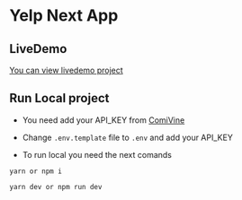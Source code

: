 # Yelp Next App

## LiveDemo

[You can view livedemo project](...)

## Run Local project

- You need add your API_KEY from [ComiVine](https://www.yelp.com/developers/graphql/guides/intro)

- Change `.env.template` file to `.env` and add your API_KEY

- To run local you need the next comands

```
yarn or npm i
```

```
yarn dev or npm run dev
```
